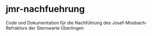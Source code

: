# jmr-nachfuehrung
Code und Dokumentation für die Nachführung des Josef-Mosbach-Refraktors der Sternwarte Überlingen
